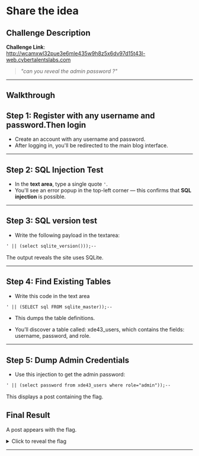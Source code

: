 # Share the idea

## Challenge Description

**Challenge Link**:  
http://wcamxwl32pue3e6mle435w9h8z5x6dv97d15t43l-web.cybertalentslabs.com

> _"can you reveal the admin password ?"_

---

## Walkthrough

## Step 1: Register with any username and password.Then login

- Create an account with any username and password.
- After logging in, you'll be redirected to the main blog interface.

---

## Step 2: SQL Injection Test
- In the **text area**, type a single quote `'`.
- You'll see an error popup in the top-left corner — this confirms that **SQL injection** is possible.

---

## Step 3: SQL version test
- Write the following payload in the textarea:
```html
' || (select sqlite_version()));--
```
The output reveals the site uses SQLite.

---

## Step 4: Find Existing Tables
- Write this code in the text area
```html
' || (SELECT sql FROM sqlite_master));--
```
- This dumps the table definitions.

- You’ll discover a table called: xde43_users, which contains the fields: username, password, and role.

---

## Step 5: Dump Admin Credentials
- Use this injection to get the admin password:
  
```html
' || (select password from xde43_users where role="admin"));--
```

This displays a post containing the flag.

## Final Result

A post appears with the flag.

<details>
<summary> Click to reveal the flag</summary>

```
flag245698
```

</details>

---


